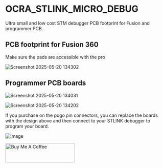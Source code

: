 # OCRA_STLINK_MICRO_DEBUG
Ultra small and low cost STM debugger PCB footprint for Fusion and programmer PCB.

## PCB footprint for Fusion 360 

Make sure the pads are accessible with the pro

![Screenshot 2025-05-20 134302](https://github.com/user-attachments/assets/531bab43-9d1d-4de6-a8a3-b961844df507)

## Programmer PCB boards

![Screenshot 2025-05-20 134031](https://github.com/user-attachments/assets/5c26266a-ee91-44c1-94a9-de8c51d97203)

![Screenshot 2025-05-20 134202](https://github.com/user-attachments/assets/07ed76ee-7de9-4ba7-92e0-51fcca13b8b5)

If you purchase on the pogo pin connectors, you can replace the boards with the design above and then connect to your STLINK debugger to program your board.

![image](https://github.com/user-attachments/assets/611b3086-da45-4993-9a36-0a9a838627de)

<a href="https://www.buymeacoffee.com/orcamick" target="_blank"><img src="https://cdn.buymeacoffee.com/buttons/v2/default-yellow.png" alt="Buy Me A Coffee" style="height: 60px !important;width: 217px !important;" ></a>

